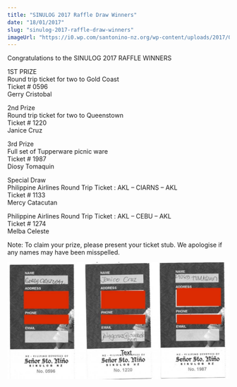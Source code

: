 ```yaml
---
title: "SINULOG 2017 Raffle Draw Winners"
date: "18/01/2017"
slug: "sinulog-2017-raffle-draw-winners"
imageUrl: "https://i0.wp.com/santonino-nz.org/wp-content/uploads/2017/01/WINNING-TICKET-NUMBERS-2017-1024x540.jpg?resize=1024%2C540"
---
```


Congratulations to the SINULOG 2017 RAFFLE WINNERS

1ST PRIZE  
Round trip ticket for two to Gold Coast  
Ticket # 0596  
Gerry Cristobal  

2nd Prize  
Round trip ticket for two to Queenstown  
Ticket # 1220  
Janice Cruz

3rd Prize  
Full set of Tupperware picnic ware  
Ticket # 1987  
Diosy Tomaquin

Special Draw  
Philippine Airlines Round Trip Ticket : AKL – CIARNS – AKL  
Ticket # 1133  
Mercy Catacutan

Philippine Airlines Round Trip Ticket : AKL – CEBU – AKL  
Ticket # 1274  
Melba Celeste

Note: To claim your prize, please present your ticket stub. We apologise if any names may have been misspelled.

![](assets\images\WINNING-TICKET-NUMBERS-2017-1024x540.jpg)